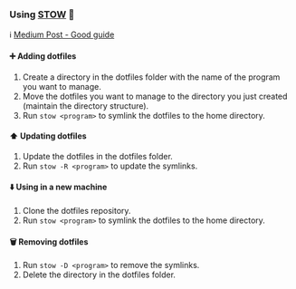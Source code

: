 ### Using [STOW](https://www.gnu.org/software/stow/) 📂

ℹ️ [Medium Post - Good guide](https://medium.com/quick-programming/managing-dotfiles-with-gnu-stow-9b04c155ebad)

#### ➕ Adding dotfiles
1. Create a directory in the dotfiles folder with the name of the program you want to manage.
2. Move the dotfiles you want to manage to the directory you just created (maintain the directory structure).
3. Run `stow <program>` to symlink the dotfiles to the home directory.


#### ⬆️ Updating dotfiles
1. Update the dotfiles in the dotfiles folder.
2. Run `stow -R <program>` to update the symlinks.


#### ⬇️ Using in a new machine
1. Clone the dotfiles repository.
2. Run `stow <program>` to symlink the dotfiles to the home directory.


#### 🗑️ Removing dotfiles
1. Run `stow -D <program>` to remove the symlinks.
2. Delete the directory in the dotfiles folder.